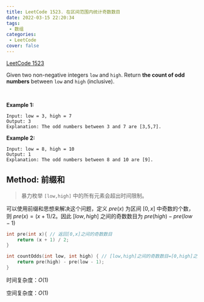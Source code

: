 ```yaml
---
title: LeetCode 1523. 在区间范围内统计奇数数目
date: 2022-03-15 22:20:34
tags:
 - 数组
categories:
 - LeetCode
cover: false
---
```


[LeetCode 1523](https://leetcode-cn.com/problems/count-odd-numbers-in-an-interval-range/)

Given two non-negative integers `low` and `high`. Return **the count of odd numbers** between `low` and `high` (inclusive).

 

**Example 1:**

    Input: low = 3, high = 7
    Output: 3
    Explanation: The odd numbers between 3 and 7 are [3,5,7].


**Example 2:**

    Input: low = 8, high = 10
    Output: 1
    Explanation: The odd numbers between 8 and 10 are [9].



## Method: 前缀和

> 暴力枚举 `[low,high]` 中的所有元素会超出时间限制。

可以使用前缀和思想来解决这个问题，定义 $pre(x)$ 为区间 $[0, x]$ 中奇数的个数，则 $pre(x) = (x + 1)/2$。因此 $[low,high]$ 之间的奇数数目为 $pre(high) - pre(low - 1)$

```cpp
int pre(int x){ // 返回[0,x]之间的奇数数目
    return (x + 1) / 2;
}

int countOdds(int low, int high) { // [low,high]之间的奇数数目=[0,high]之间的奇数数目-[0,low-1]之间的奇数数目
    return pre(high) - pre(low - 1);
}
```

时间复杂度：$O(1)$

空间复杂度：$O(1)$
